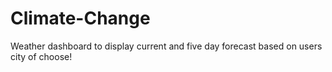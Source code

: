 # Climate-Change
Weather dashboard to display current and five day forecast based on users city of choose!
